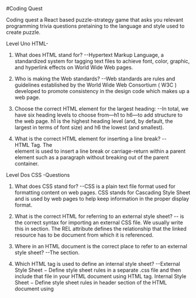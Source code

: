 #Coding Quest

 Coding quest a React based puzzle-strategy game that asks you relevant programming trivia questions pretaining to the language and style used to create puzzle.
 
 Level Uno 
HTML-
1. What does HTML stand for? --Hypertext Markup Language, a standardized system for tagging text files to achieve font, color, graphic, and hyperlink effects on World Wide Web pages.


2. Who is making the Web standards? --Web standards are rules and guidelines established by the World Wide Web Consortium ( W3C ) developed to promote consistency in the design code which makes up a web page.


3. Choose the correct HTML element for the largest heading: --In total, we have six heading levels to choose from—h1 to h6—to add structure to the web page. h1 is the highest heading level (and, by default, the largest in terms of font size) and h6 the lowest (and smallest).


4. What is the correct HTML element for inserting a line break? --<br> HTML Tag. The <br> element is used to insert a line break or carriage-return within a parent element such as a paragraph without breaking out of the parent container.

Level Dos
CSS -Questions
1. What does CSS stand for? --CSS is a plain text file format used for formatting content on web pages. CSS stands for Cascading Style Sheet and is used by web pages to help keep information in the proper display format.

2. What is the correct HTML for referring to an external style sheet? --<link rel="stylesheet" type="text/css" href="mystyle.css"> is the correct syntax for importing an external CSS file. We usually write this in <head> section. The REL attribute defines the relationship that the linked resource has to be document from which it is referenced.

3. Where in an HTML document is the correct place to refer to an external style sheet? --The <head> section. 


4. Which HTML tag is used to define an internal style sheet? --External Style Sheet − Define style sheet rules in a separate .css file and then include that file in your HTML document using HTML <link> tag. Internal Style Sheet − Define style sheet rules in header section of the HTML document using <style> tag.


Level tres
JavaScript-Questions

1. Inside which HTML element do we put the JavaScript? --<script><script>

2. What is the correct JavaScript syntax to change the content of the HTML element below? --document.getELementBy("demo").innerHtml ="Hello World!";

3. Where is the correct place to insert a JavaScript file? --JavaScript in <head> or <body> You can place any number of scripts in an HTML document. Scripts can be placed in the <body> , or in the <head> section of an HTML page, or in both.


4. Where is the correct place to insert a JavaScript? --<script src="xxx.js">



MYSQL- Questions

1. What does SQL stand for? --SQL (pronounced "ess-que-el") stands for Structured Query Language. SQL is used to communicate with a database. According to ANSI (American National Standards Institute), it is the standard language for relational database management systems.

2. Which SQL statement is used to extract data from a database? --The SQL SELECT Statement. The SELECT statement is used to select data from a database. The data returned is stored in a result table, called the result-set.


3. Which SQL statement is used to update data in a database? --Explanation: The ALTER TABLE statement is used to add, delete, or modify columns. Explanation: The SQL UPDATE Query is used to modify the existing records in a table.You can use WHERE clause with UPDATE query to update selected rows otherwise all the rows would be affected.

4. Which SQL statement is used to delete data from a database? -- DELETE